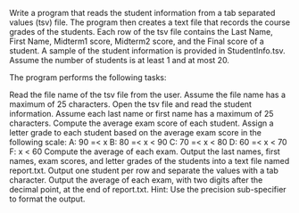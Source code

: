 Write a program that reads the student information from a tab separated values (tsv) file. The program then creates a text file that records the course grades of the students. Each row of the tsv file contains the Last Name, First Name, Midterm1 score, Midterm2 score, and the Final score of a student. A sample of the student information is provided in StudentInfo.tsv. Assume the number of students is at least 1 and at most 20.

The program performs the following tasks:

Read the file name of the tsv file from the user. Assume the file name has a maximum of 25 characters.
Open the tsv file and read the student information. Assume each last name or first name has a maximum of 25 characters.
Compute the average exam score of each student.
Assign a letter grade to each student based on the average exam score in the following scale:
A: 90 =< x
B: 80 =< x < 90
C: 70 =< x < 80
D: 60 =< x < 70
F: x < 60
Compute the average of each exam.
Output the last names, first names, exam scores, and letter grades of the students into a text file named report.txt. Output one student per row and separate the values with a tab character.
Output the average of each exam, with two digits after the decimal point, at the end of report.txt. Hint: Use the precision sub-specifier to format the output.
